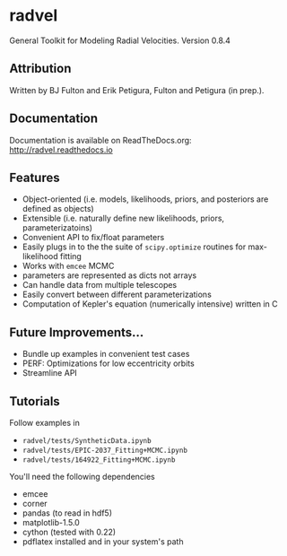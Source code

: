 # radvel

General Toolkit for Modeling Radial Velocities. Version 0.8.4

## Attribution

Written by BJ Fulton and Erik Petigura, Fulton and Petigura (in prep.).

## Documentation

Documentation is available on ReadTheDocs.org: http://radvel.readthedocs.io

## Features

- Object-oriented (i.e. models, likelihoods, priors, and posteriors are defined as objects)
- Extensible (i.e. naturally define new likelihoods, priors, parameterizatoins)
- Convenient API to fix/float parameters
- Easily plugs in to the the suite of `scipy.optimize` routines for max-likelihood fitting 
- Works with `emcee` MCMC
- parameters are represented as dicts not arrays
- Can handle data from multiple telescopes
- Easily convert between different parameterizations
- Computation of Kepler's equation (numerically intensive) written in C

## Future Improvements...

- Bundle up examples in convenient test cases
- PERF: Optimizations for low eccentricity orbits
- Streamline API

## Tutorials 

Follow examples in

- `radvel/tests/SyntheticData.ipynb`
- `radvel/tests/EPIC-2037_Fitting+MCMC.ipynb`
- `radvel/tests/164922_Fitting+MCMC.ipynb`

You'll need the following dependencies

- emcee
- corner 
- pandas (to read in hdf5)
- matplotlib-1.5.0
- cython (tested with 0.22)
- pdflatex installed and in your system's path

